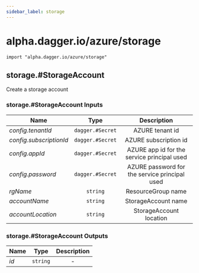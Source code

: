 ```yaml
---
sidebar_label: storage
---
```


# alpha.dagger.io/azure/storage

```cue
import "alpha.dagger.io/azure/storage"
```

## storage.#StorageAccount

Create a storage account

### storage.#StorageAccount Inputs

| Name                      | Type                | Description                                     |
| -------------             |:-------------:      |:-------------:                                  |
|*config.tenantId*          | `dagger.#Secret`    |AZURE tenant id                                  |
|*config.subscriptionId*    | `dagger.#Secret`    |AZURE subscription id                            |
|*config.appId*             | `dagger.#Secret`    |AZURE app id for the service principal used      |
|*config.password*          | `dagger.#Secret`    |AZURE password for the service principal used    |
|*rgName*                   | `string`            |ResourceGroup name                               |
|*accountName*              | `string`            |StorageAccount name                              |
|*accountLocation*          | `string`            |StorageAccount location                          |

### storage.#StorageAccount Outputs

| Name             | Type              | Description        |
| -------------    |:-------------:    |:-------------:     |
|*id*              | `string`          |-                   |
